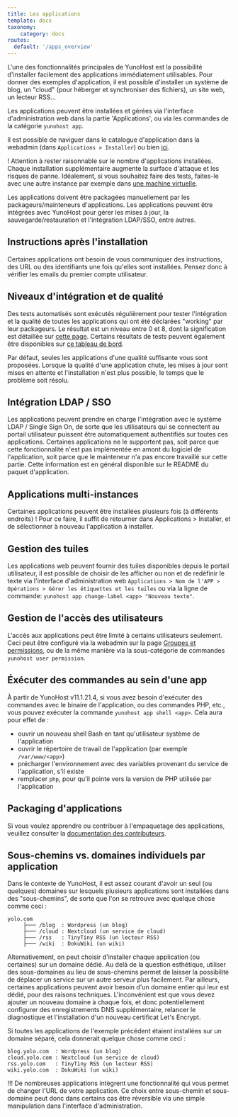```yaml
---
title: Les applications
template: docs
taxonomy:
    category: docs
routes:
  default: '/apps_overview'
---
```


L'une des fonctionnalités principales de YunoHost est la possibilité d'installer facilement des applications immédiatement utilisables. Pour donner des exemples d'application, il est possible d'installer un système de blog, un "cloud" (pour héberger et synchroniser des fichiers), un site web, un lecteur RSS...

Les applications peuvent être installées et gérées via l'interface d'administration web dans la partie 'Applications', ou via les commandes de la catégorie `yunohost app`.

Il est possible de naviguer dans le catalogue d'application dans la webadmin (dans `Applications > Installer`) ou bien [ici](https://apps.yunohost.org).

! Attention à rester raisonnable sur le nombre d'applications installées. Chaque installation supplémentaire augmente la surface d'attaque et les risques de panne. Idéalement, si vous souhaitez faire des tests, faites-le avec une autre instance par exemple dans [une machine virtuelle](/install/install_on/virtualbox).

Les applications doivent être packagées manuellement par les packageurs/mainteneurs d'applications. Les applications peuvent être intégrées avec YunoHost pour gérer les mises à jour, la sauvegarde/restauration et l'intégration LDAP/SSO, entre autres.

## Instructions après l'installation

Certaines applications ont besoin de vous communiquer des instructions, des URL ou des identifiants une fois qu'elles sont installées. Pensez donc à vérifier les emails du premier compte utilisateur.

## Niveaux d'intégration et de qualité

Des tests automatisés sont exécutés régulièrement pour tester l'intégration et la qualité de toutes les applications qui ont été déclarées "working" par leur packageurs. Le résultat est un niveau entre 0 et 8, dont la signification est détaillée sur [cette page]((/contribute/packaging_apps/testing)). Certains résultats de tests peuvent également être disponibles sur [ce tableau de bord](https://dash.yunohost.org/appci/branch/stable).

Par défaut, seules les applications d'une qualité suffisante vous sont proposées. Lorsque la qualité d'une application chute, les mises à jour sont mises en attente et l'installation n'est plus possible, le temps que le problème soit résolu.

## Intégration LDAP / SSO

Les applications peuvent prendre en charge l'intégration avec le système LDAP / Single Sign On, de sorte que les utilisateurs qui se connectent au portail utilisateur puissent être automatiquement authentifiés sur toutes ces applications. Certaines applications ne le supportent pas, soit parce que cette fonctionnalité n'est pas implémentée en amont du logiciel de l'application, soit parce que le mainteneur n'a pas encore travaillé sur cette partie. Cette information est en général disponible sur le README du paquet d'application.

## Applications multi-instances

Certaines applications peuvent être installées plusieurs fois (à différents endroits) ! Pour ce faire, il suffit de retourner dans Applications > Installer, et de sélectionner à nouveau l'application à installer.

## Gestion des tuiles

Les applications web peuvent fournir des tuiles disponibles depuis le portail utilisateur, il est possible de choisir de les afficher ou non et de redéfinir le texte via l'interface d'administration web `Applications > Nom de l'APP > Opérations > Gérer les étiquettes et les tuiles` ou via la ligne de commande: `yunohost app change-label <app> "Nouveau texte"`.

## Gestion de l'accès des utilisateurs

L'accès aux applications peut être limité à certains utilisateurs seulement. Ceci peut être configuré via la webadmin sur la page [Groupes et permissions](/groups_and_permissions), ou de la même manière via la sous-catégorie de commandes `yunohost user permission`.

## Éxécuter des commandes au sein d'une app

À partir de YunoHost v11.1.21.4, si vous avez besoin d'exécuter des commandes avec le binaire de l'application, ou des commandes PHP, etc., vous pouvez exécuter la commande `yunohost app shell <app>`.
Cela aura pour effet de :

- ouvrir un nouveau shell Bash en tant qu'utilisateur système de l'application
- ouvrir le répertoire de travail de l'application (par exemple `/var/www/<app>`)
- précharger l'environnement avec des variables provenant du service de l'application, s'il existe
- remplacer `php`, pour qu'il pointe vers la version de PHP utilisée par l'application

## Packaging d'applications

Si vous voulez apprendre ou contribuer à l'empaquetage des applications, veuillez consulter la [documentation des contributeurs](/contributordoc).

## Sous-chemins vs. domaines individuels par application

Dans le contexte de YunoHost, il est assez courant d'avoir un seul (ou quelques) domaines sur lesquels plusieurs applications sont installées dans des "sous-chemins", de sorte que l'on se retrouve avec quelque chose comme ceci :

```text
yolo.com
     ├─── /blog  : Wordpress (un blog)
     ├─── /cloud : Nextcloud (un service de cloud)
     ├─── /rss   : TinyTiny RSS (un lecteur RSS)
     ├─── /wiki  : DokuWiki (un wiki)
```

Alternativement, on peut choisir d'installer chaque application (ou certaines) sur un domaine dédié. Au delà de la question esthétique, utiliser des sous-domaines au lieu de sous-chemins permet de laisser la possibilité de déplacer un service sur un autre serveur plus facilement. Par ailleurs, certaines applications peuvent avoir besoin d'un domaine entier qui leur est dédié, pour des raisons techniques. L'inconvénient est que vous devez ajouter un nouveau domaine à chaque fois, et donc potentiellement configurer des enregistrements DNS supplémentaire, relancer le diagnostique et l'installation d'un nouveau certificat Let's Encrypt.

Si toutes les applications de l'exemple précédent étaient installées sur un domaine séparé, cela donnerait quelque chose comme ceci :

```text
blog.yolo.com  : Wordpress (un blog)
cloud.yolo.com : Nextcloud (un service de cloud)
rss.yolo.com   : TinyTiny RSS (un lecteur RSS)
wiki.yolo.com  : DokuWiki (un wiki)
```

!!! De nombreuses applications intègrent une fonctionnalité qui vous permet de changer l'URL de votre application. Ce choix entre sous-chemin et sous-domaine peut donc dans certains cas être réversible via une simple manipulation dans l'interface d'administration.
